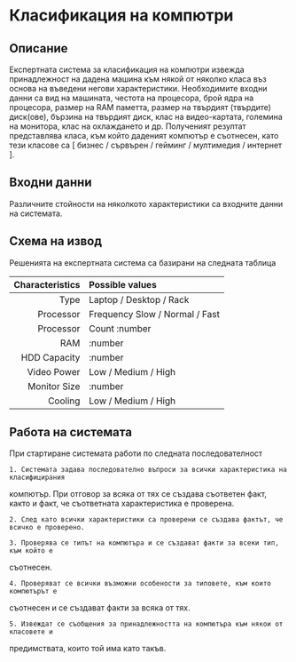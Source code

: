 Класификация на компютри
===

Описание
---

Експертната система за класификация на компютри извежда принадлежност на
дадена машина към някой от няколко класа въз основа на въведени негови характеристики.
Необходимите входни данни са вид на машината, честота на процесора, брой ядра на процесора,
размер на RAM паметта, размер на твърдият (твърдите) диск(ове), бързина на твърдият диск,
клас на видео-картата, големина на монитора, клас на охлаждането и др.
Полученият резултат представлява класа, към който даденият компютър е съотнесен,
като тези класове са [ бизнес / сървърен / гейминг / мултимедия / интернет ].

Входни данни
---
Различните стойности на няколкото характеристики са входните данни на системата.

Схема на извод
---
Решенията на експертната система са базирани на следната таблица

Characteristics | Possible values
---------------:|:---------------
Type            | Laptop / Desktop / Rack
Processor       | Frequency Slow / Normal / Fast
Processor       | Count :number
RAM             | :number
HDD Capacity    | :number
Video Power     | Low / Medium / High
Monitor Size    | :number
Cooling         | Low / Medium / High

Работа на системата
---

При стартиране системата работи по следната последователност

	1. Системата задава последователно въпроси за всички характеристика на класифицирания
компютър. При отговор за всяка от тях се създава съответен факт, както и факт, че
съответната характеристика е проверена.

	2. След като всички характеристики са проверени се създава фактът, че всичко е проверено.

	3. Проверява се типът на компютъра и се създават факти за всеки тип, към който е
съотнесен.

	4. Проверяват се всички възможни особености за типовете, към които компютърът е
съотнесен и се създават факти за всяка от тях.

	5. Извеждат се съобщения за принадлежността на компютъра към някои от класовете и
предимствата, които той има като такъв.


